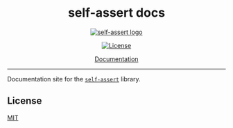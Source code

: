 <h1 align="center">
self-assert docs
</h1>

<div align="center">

[![self-assert logo](https://avatars.githubusercontent.com/u/205992123?s=100)][docs]

</div>

<div align="center">

[![License](https://img.shields.io/badge/license-MIT-green)][license]

<!-- [![Lint and Test](https://github.com/self-assert/self-assert/actions/workflows/ci.yml/badge.svg)][gha-lint-and-test] -->

[Documentation][docs]

</div>

---

Documentation site for the [`self-assert`](https://github.com/self-assert/self-assert) library.

## License

[MIT][license]

<!---->

[license]: https://github.com/self-assert/self-assert.github.io/blob/main/LICENSE
[docs]: https://self-assert.github.io
